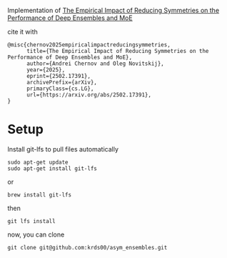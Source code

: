 Implementation of [The Empirical Impact of Reducing Symmetries on the Performance of Deep Ensembles and MoE](https://arxiv.org/abs/2502.17391)

cite it with
```
@misc{chernov2025empiricalimpactreducingsymmetries,
      title={The Empirical Impact of Reducing Symmetries on the Performance of Deep Ensembles and MoE}, 
      author={Andrei Chernov and Oleg Novitskij},
      year={2025},
      eprint={2502.17391},
      archivePrefix={arXiv},
      primaryClass={cs.LG},
      url={https://arxiv.org/abs/2502.17391}, 
}
```
# Setup

Install git-lfs to pull files automatically
```
sudo apt-get update
sudo apt-get install git-lfs
```
or
```
brew install git-lfs
```
then
```
git lfs install
```
now, you can clone
```
git clone git@github.com:krds00/asym_ensembles.git
```
